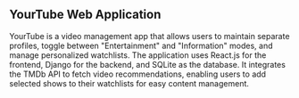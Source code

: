 ## YourTube Web Application
YourTube is a video management app that allows users to maintain separate profiles, toggle between "Entertainment" and "Information" modes, and manage personalized watchlists. The application uses React.js for the frontend, Django for the backend, and SQLite as the database. It integrates the TMDb API to fetch video recommendations, enabling users to add selected shows to their watchlists for easy content management.
